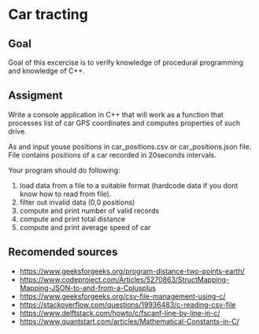 # Car tracting

## Goal
Goal of this excercise is to verify knowledge of procedural programming and knowledge of C++.

## Assigment

Write a console application in C++ that will work as a function that processes list of car GPS coordinates and computes properties of such drive.

As and input youse positions in car_positions.csv or car_positions.json file. File contains positions of a car recorded in 20seconds intervals.

Your program should do following:

1. load data from a file to a suitable format (hardcode data if you dont know how to read from file).
2. filter out invalid data (0,0 positions)
3. compute and print number of valid records
4. compute and print total distance
4. compute and print average speed of car


## Recomended sources
* https://www.geeksforgeeks.org/program-distance-two-points-earth/
* https://www.codeproject.com/Articles/5270863/StructMapping-Mapping-JSON-to-and-from-a-Cplusplus
* https://www.geeksforgeeks.org/csv-file-management-using-c/
* https://stackoverflow.com/questions/19936483/c-reading-csv-file
* https://www.delftstack.com/howto/c/fscanf-line-by-line-in-c/
* https://www.quantstart.com/articles/Mathematical-Constants-in-C/

